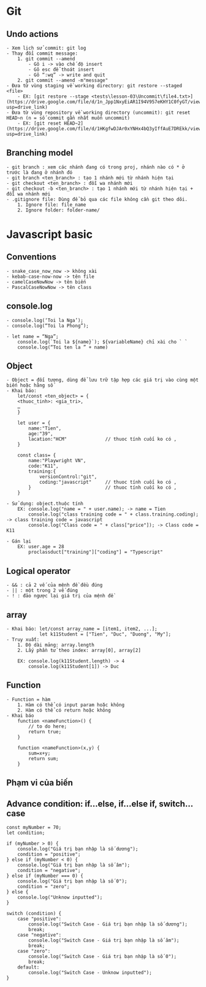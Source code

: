 # Git

## Undo actions
    - Xem lịch sử commit: git log
    - Thay đổi commit message: 
        1. git commit --amend
            - Gõ i -> vào chế độ insert
            - Gõ esc để thoát insert
            - Gõ “:wq” -> write and quit
        2. git commit --amend -m"message"
    - Đưa từ vùng staging về working directory: git restore --staged <file>
        - EX: [git restore --stage <tests\lesson-03\Uncommit\file4.txt>](https://drive.google.com/file/d/1n_Jpp1NxyEiAR1I94V957eKHY1C0fyGT/view?usp=drive_link)
    - Đưa từ vùng repository về working directory (uncommit): git reset HEAD~n (n = số commit gần nhất muốn uncommit) 
        - EX: [git reset HEAD~2](https://drive.google.com/file/d/1HKgfwDJAr0xYNHx4bQ3yIffAuE7DREkk/view?usp=drive_link)

## Branching model
    - git branch : xem các nhánh đang có trong proj, nhánh nào có * ở trước là đang ở nhánh đó
    - git branch <ten_branch> : tạo 1 nhánh mới từ nhánh hiện tại
    - git checkout <ten_branch> : đỗi wa nhánh mới
    - git checkout -b <ten_branch> : tạo 1 nhánh mới từ nhánh hiện tại + đỗi wa nhánh mới
    - .gitignore file: Dùng để bỏ qua các file không cần git theo dõi.
        1. Ignore file: file_name
        2. Ignore folder: folder-name/

# Javascript basic

## Conventions
    - snake_case_now_now -> không xài
    - kebab-case-now-now -> tên file
    - camelCaseNowNow -> tên biến
    - PascalCaseNowNow -> tên class

## console.log
    - console.log(‘Toi la Nga’);
    - console.log(“Toi la Phong”);

    - let name = “Nga”;
        console.log(`Toi la ${name}`); ${variableName} chỉ xài cho ` `
        console.log(“Toi ten la ” + name)

## Object 
    - Object = đối tượng, dùng để lưu trữ tập hợp các giá trị vào cùng một biến hoặc hằng số
    - Khai báo: 
        let/const <ten_object> = {
        <thuoc_tinh>: <gia_tri>,
        …
        }

        let user = {
            name:"Tien",
            age:"39",
            lacation:"HCM"              // thuoc tính cuối ko có ,
        }

        const class= {
            name:"Playwright VN",
            code:"K11",
            training:{
                versionControl:"git",
                coding:"javascript"     // thuoc tính cuối ko có ,
            }                           // thuoc tính cuối ko có ,
        }

    - Sử dụng: object.thuộc tính
        EX: console.log("name = " + user.name); -> name = Tien
            console.log("class training code = " + class.training.coding); -> class training code = javascript
            console.log("Class code = " + class["price"]); -> Class code = K11

    - Gán lại
        EX: user.age = 28
            proclassduct["training"]["coding"] = "Typescript"

## Logical operator
    - && : cả 2 vế của mệnh đề đều đúng
    - || : một trong 2 vế đúng
    - ! : đảo ngược lại giá trị của mệnh đề

## array
    - Khai báo: let/const array_name = [item1, item2, ...]; 
                let k11Student = ["Tien", "Duc", "Duong", "My"];
    - Truy xuất:
        1. Độ dài mảng: array.length
        2. Lấy phần tử theo index: array[0], array[2]

        EX: console.log(k11Student.length) -> 4
            console.log(k11Student[1]) -> Duc

## Function

    - Function = hàm
        1. Hàm có thể có input param hoặc không
        2. Hàm có thể có return hoặc không
    - Khai báo
        function <nameFunction>() {
            // to do here;
            return true;
        }

        function <nameFunction>(x,y) {
            sum=x+y;
            return sum;
        }


## Phạm vi của biến


## Advance condition: if…else, if…else if, switch…case

    const myNumber = 70;
    let condition;

    if (myNumber > 0) {
        console.log("Giá trị bạn nhập là số dương");
        condition = "positive";
    } else if (myNumber < 0) {
        console.log("Giá trị bạn nhập là số âm");
        condition = "negative";
    } else if (myNumber === 0) {
        console.log("Giá trị bạn nhập là số 0");
        condition = "zero";
    } else {
        console.log("Unknow inputted");
    }

    switch (condition) {
        case "positive":
            console.log("Switch Case - Giá trị bạn nhập là số dương");
            break;
        case "negative":
            console.log("Switch Case - Giá trị bạn nhập là số âm");
            break;
        case "zero":
            console.log("Switch Case - Giá trị bạn nhập là số 0");
            break;
        default:
            console.log("Switch Case - Unknow inputted");
    }